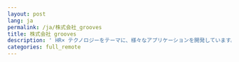 ```yaml
---
layout: post
lang: ja
permalink: /ja/株式会社_grooves
title: 株式会社 grooves
description: ' HR× テクノロジーをテーマに、様々なアプリケーションを開発しています。既に多くのフルリモートのメンバーが活躍しています。 '
categories: full_remote
---
```

